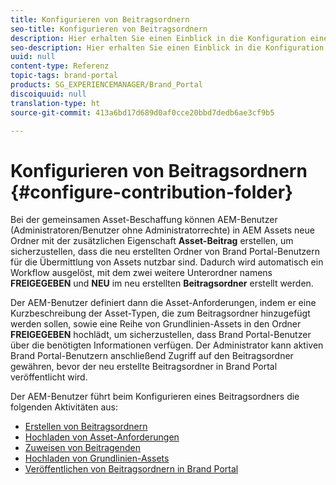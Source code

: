 ```yaml
---
title: Konfigurieren von Beitragsordnern
seo-title: Konfigurieren von Beitragsordnern
description: Hier erhalten Sie einen Einblick in die Konfiguration eines Beitragsordners in Brand Portal.
seo-description: Hier erhalten Sie einen Einblick in die Konfiguration eines Beitragsordners in Brand Portal.
uuid: null
content-type: Referenz
topic-tags: brand-portal
products: SG_EXPERIENCEMANAGER/Brand_Portal
discoiquuid: null
translation-type: ht
source-git-commit: 413a6bd17d689d0af0cce20bbd7dedb6ae3cf9b5

---
```



# Konfigurieren von Beitragsordnern {#configure-contribution-folder}

Bei der gemeinsamen Asset-Beschaffung können AEM-Benutzer (Administratoren/Benutzer ohne Administratorrechte) in AEM Assets neue Ordner mit der zusätzlichen Eigenschaft **Asset-Beitrag** erstellen, um sicherzustellen, dass die neu erstellten Ordner von Brand Portal-Benutzern für die Übermittlung von Assets nutzbar sind. Dadurch wird automatisch ein Workflow ausgelöst, mit dem zwei weitere Unterordner namens **FREIGEGEBEN** und **NEU** im neu erstellten **Beitragsordner** erstellt werden.

Der AEM-Benutzer definiert dann die Asset-Anforderungen, indem er eine Kurzbeschreibung der Asset-Typen, die zum Beitragsordner hinzugefügt werden sollen, sowie eine Reihe von Grundlinien-Assets in den Ordner **FREIGEGEBEN** hochlädt, um sicherzustellen, dass Brand Portal-Benutzer über die benötigten Informationen verfügen. Der Administrator kann aktiven Brand Portal-Benutzern anschließend Zugriff auf den Beitragsordner gewähren, bevor der neu erstellte Beitragsordner in Brand Portal veröffentlicht wird.

Der AEM-Benutzer führt beim Konfigurieren eines Beitragsordners die folgenden Aktivitäten aus:

* [Erstellen von Beitragsordnern](brand-portal-create-contribution-folder.md)
* [Hochladen von Asset-Anforderungen](brand-portal-configure-contribution-folder-properties.md)
* [Zuweisen von Beitragenden](brand-portal-configure-contribution-folder-properties.md)
* [Hochladen von Grundlinien-Assets](brand-portal-upload-baseline-assets.md)
* [Veröffentlichen von Beitragsordnern in Brand Portal](brand-portal-publish-contribution-folder-to-brand-portal.md)